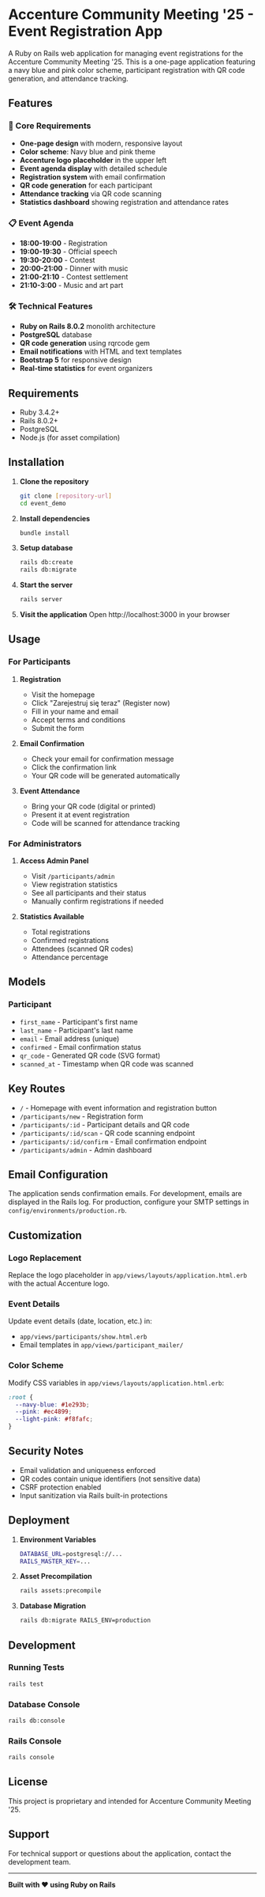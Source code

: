 # Accenture Community Meeting '25 - Event Registration App

A Ruby on Rails web application for managing event registrations for the Accenture Community Meeting '25. This is a one-page application featuring a navy blue and pink color scheme, participant registration with QR code generation, and attendance tracking.

## Features

### 🎯 Core Requirements
- **One-page design** with modern, responsive layout
- **Color scheme**: Navy blue and pink theme
- **Accenture logo placeholder** in the upper left
- **Event agenda display** with detailed schedule
- **Registration system** with email confirmation
- **QR code generation** for each participant
- **Attendance tracking** via QR code scanning
- **Statistics dashboard** showing registration and attendance rates

### 📋 Event Agenda
- **18:00-19:00** - Registration
- **19:00-19:30** - Official speech
- **19:30-20:00** - Contest
- **20:00-21:00** - Dinner with music
- **21:00-21:10** - Contest settlement
- **21:10-3:00** - Music and art part

### 🛠 Technical Features
- **Ruby on Rails 8.0.2** monolith architecture
- **PostgreSQL** database
- **QR code generation** using rqrcode gem
- **Email notifications** with HTML and text templates
- **Bootstrap 5** for responsive design
- **Real-time statistics** for event organizers

## Requirements

- Ruby 3.4.2+
- Rails 8.0.2+
- PostgreSQL
- Node.js (for asset compilation)

## Installation

1. **Clone the repository**
   ```bash
   git clone [repository-url]
   cd event_demo
   ```

2. **Install dependencies**
   ```bash
   bundle install
   ```

3. **Setup database**
   ```bash
   rails db:create
   rails db:migrate
   ```

4. **Start the server**
   ```bash
   rails server
   ```

5. **Visit the application**
   Open http://localhost:3000 in your browser

## Usage

### For Participants

1. **Registration**
   - Visit the homepage
   - Click "Zarejestruj się teraz" (Register now)
   - Fill in your name and email
   - Accept terms and conditions
   - Submit the form

2. **Email Confirmation**
   - Check your email for confirmation message
   - Click the confirmation link
   - Your QR code will be generated automatically

3. **Event Attendance**
   - Bring your QR code (digital or printed)
   - Present it at event registration
   - Code will be scanned for attendance tracking

### For Administrators

1. **Access Admin Panel**
   - Visit `/participants/admin`
   - View registration statistics
   - See all participants and their status
   - Manually confirm registrations if needed

2. **Statistics Available**
   - Total registrations
   - Confirmed registrations
   - Attendees (scanned QR codes)
   - Attendance percentage

## Models

### Participant
- `first_name` - Participant's first name
- `last_name` - Participant's last name
- `email` - Email address (unique)
- `confirmed` - Email confirmation status
- `qr_code` - Generated QR code (SVG format)
- `scanned_at` - Timestamp when QR code was scanned

## Key Routes

- `/` - Homepage with event information and registration button
- `/participants/new` - Registration form
- `/participants/:id` - Participant details and QR code
- `/participants/:id/scan` - QR code scanning endpoint
- `/participants/:id/confirm` - Email confirmation endpoint
- `/participants/admin` - Admin dashboard

## Email Configuration

The application sends confirmation emails. For development, emails are displayed in the Rails log. For production, configure your SMTP settings in `config/environments/production.rb`.

## Customization

### Logo Replacement
Replace the logo placeholder in `app/views/layouts/application.html.erb` with the actual Accenture logo.

### Event Details
Update event details (date, location, etc.) in:
- `app/views/participants/show.html.erb`
- Email templates in `app/views/participant_mailer/`

### Color Scheme
Modify CSS variables in `app/views/layouts/application.html.erb`:
```css
:root {
  --navy-blue: #1e293b;
  --pink: #ec4899;
  --light-pink: #f8fafc;
}
```

## Security Notes

- Email validation and uniqueness enforced
- QR codes contain unique identifiers (not sensitive data)
- CSRF protection enabled
- Input sanitization via Rails built-in protections

## Deployment

1. **Environment Variables**
   ```bash
   DATABASE_URL=postgresql://...
   RAILS_MASTER_KEY=...
   ```

2. **Asset Precompilation**
   ```bash
   rails assets:precompile
   ```

3. **Database Migration**
   ```bash
   rails db:migrate RAILS_ENV=production
   ```

## Development

### Running Tests
```bash
rails test
```

### Database Console
```bash
rails db:console
```

### Rails Console
```bash
rails console
```

## License

This project is proprietary and intended for Accenture Community Meeting '25.

## Support

For technical support or questions about the application, contact the development team.

---

**Built with ❤️ using Ruby on Rails**
